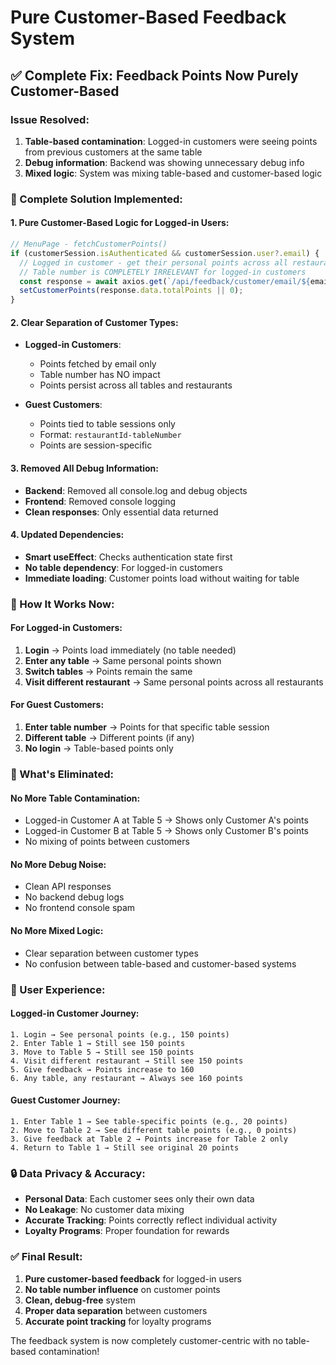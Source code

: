 # Pure Customer-Based Feedback System

## ✅ **Complete Fix: Feedback Points Now Purely Customer-Based**

### **Issue Resolved:**
1. **Table-based contamination**: Logged-in customers were seeing points from previous customers at the same table
2. **Debug information**: Backend was showing unnecessary debug info
3. **Mixed logic**: System was mixing table-based and customer-based logic

### **🔧 Complete Solution Implemented:**

#### **1. Pure Customer-Based Logic for Logged-in Users:**
```javascript
// MenuPage - fetchCustomerPoints()
if (customerSession.isAuthenticated && customerSession.user?.email) {
  // Logged in customer - get their personal points across all restaurants
  // Table number is COMPLETELY IRRELEVANT for logged-in customers
  const response = await axios.get(`/api/feedback/customer/email/${email}/orders`);
  setCustomerPoints(response.data.totalPoints || 0);
}
```

#### **2. Clear Separation of Customer Types:**
- **Logged-in Customers**: 
  - Points fetched by email only
  - Table number has NO impact
  - Points persist across all tables and restaurants
  
- **Guest Customers**:
  - Points tied to table sessions only
  - Format: `restaurantId-tableNumber`
  - Points are session-specific

#### **3. Removed All Debug Information:**
- **Backend**: Removed all console.log and debug objects
- **Frontend**: Removed console logging
- **Clean responses**: Only essential data returned

#### **4. Updated Dependencies:**
- **Smart useEffect**: Checks authentication state first
- **No table dependency**: For logged-in customers
- **Immediate loading**: Customer points load without waiting for table

### **🎯 How It Works Now:**

#### **For Logged-in Customers:**
1. **Login** → Points load immediately (no table needed)
2. **Enter any table** → Same personal points shown
3. **Switch tables** → Points remain the same
4. **Visit different restaurant** → Same personal points across all restaurants

#### **For Guest Customers:**
1. **Enter table number** → Points for that specific table session
2. **Different table** → Different points (if any)
3. **No login** → Table-based points only

### **🚫 What's Eliminated:**

#### **No More Table Contamination:**
- Logged-in Customer A at Table 5 → Shows only Customer A's points
- Logged-in Customer B at Table 5 → Shows only Customer B's points
- No mixing of points between customers

#### **No More Debug Noise:**
- Clean API responses
- No backend debug logs
- No frontend console spam

#### **No More Mixed Logic:**
- Clear separation between customer types
- No confusion between table-based and customer-based systems

### **📱 User Experience:**

#### **Logged-in Customer Journey:**
```
1. Login → See personal points (e.g., 150 points)
2. Enter Table 1 → Still see 150 points
3. Move to Table 5 → Still see 150 points
4. Visit different restaurant → Still see 150 points
5. Give feedback → Points increase to 160
6. Any table, any restaurant → Always see 160 points
```

#### **Guest Customer Journey:**
```
1. Enter Table 1 → See table-specific points (e.g., 20 points)
2. Move to Table 2 → See different table points (e.g., 0 points)
3. Give feedback at Table 2 → Points increase for Table 2 only
4. Return to Table 1 → Still see original 20 points
```

### **🔒 Data Privacy & Accuracy:**
- **Personal Data**: Each customer sees only their own data
- **No Leakage**: No customer data mixing
- **Accurate Tracking**: Points correctly reflect individual activity
- **Loyalty Programs**: Proper foundation for rewards

### **✅ Final Result:**
1. **Pure customer-based feedback** for logged-in users
2. **No table number influence** on customer points
3. **Clean, debug-free** system
4. **Proper data separation** between customers
5. **Accurate point tracking** for loyalty programs

The feedback system is now completely customer-centric with no table-based contamination!